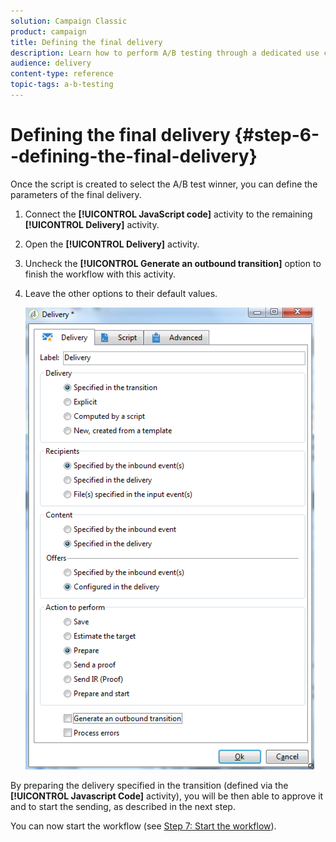 ```yaml
---
solution: Campaign Classic
product: campaign
title: Defining the final delivery
description: Learn how to perform A/B testing through a dedicated use case.
audience: delivery
content-type: reference
topic-tags: a-b-testing
---
```


# Defining the final delivery {#step-6--defining-the-final-delivery}

Once the script is created to select the A/B test winner, you can define the parameters of the final delivery.

1. Connect the **[!UICONTROL JavaScript code]** activity to the remaining **[!UICONTROL Delivery]** activity.
1. Open the **[!UICONTROL Delivery]** activity.
1. Uncheck the **[!UICONTROL Generate an outbound transition]** option to finish the workflow with this activity.
1. Leave the other options to their default values. 

   ![](assets/ab_test_final_delivery.png)

By preparing the delivery specified in the transition (defined via the **[!UICONTROL Javascript Code]** activity), you will be then able to approve it and to start the sending, as described in the next step.

You can now start the workflow (see [Step 7: Start the workflow](../../delivery/using/a-b-testing-uc-start-workflow.md)).
